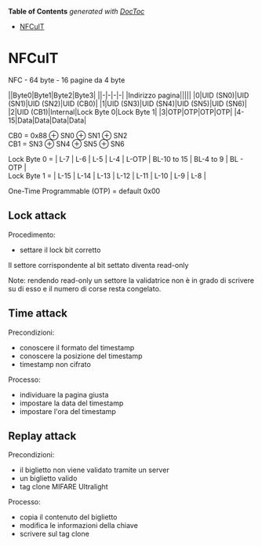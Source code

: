 <!-- START doctoc generated TOC please keep comment here to allow auto update -->
<!-- DON'T EDIT THIS SECTION, INSTEAD RE-RUN doctoc TO UPDATE -->
**Table of Contents**  *generated with [DocToc](https://github.com/thlorenz/doctoc)*

- [NFCulT](#nfcult)

<!-- END doctoc generated TOC please keep comment here to allow auto update -->

# NFCulT

NFC - 64 byte - 16 pagine da 4 byte

||Byte0|Byte1|Byte2|Byte3|
||-|-|-|-|
|Indirizzo pagina|||||
|0|UID (SN0)|UID (SN1)|UID (SN2)|UID (CB0)|
|1|UID (SN3)|UID (SN4)|UID (SN5)|UID (SN6)|
|2|UID (CB1)|Internal|Lock Byte 0|Lock Byte 1|
|3|OTP|OTP|OTP|OTP|
|4-15|Data|Data|Data|Data|

CB0 = 0x88 ⊕ SN0 ⊕ SN1 ⊕ SN2  
CB1 = SN3 ⊕ SN4 ⊕ SN5 ⊕ SN6

Lock Byte 0 = \| L-7 \| L-6 \| L-5 \| L-4 \| L-OTP \| BL-10 to 15 \| BL-4 to 9 \| BL - OTP \|  
Lock Byte 1 = \| L-15 \| L-14 \| L-13 \| L-12 \| L-11 \| L-10 \| L-9 \| L-8 \|

One-Time Programmable (OTP) = default 0x00

## Lock attack

Procedimento:

- settare il lock bit corretto

Il settore corrispondente al bit settato diventa read-only

Note: rendendo read-only un settore la validatrice non è in grado di scrivere su di esso e il numero di corse resta congelato.

## Time attack

Precondizioni:

- conoscere il formato del timestamp
- conoscere la posizione del timestamp
- timestamp non cifrato

Processo:

- individuare la pagina giusta
- impostare la data del timestamp
- impostare l'ora del timestamp

## Replay attack

Precondizioni:

- il biglietto non viene validato tramite un server
- un biglietto valido
- tag clone MIFARE Ultralight

Processo:

- copia il contenuto del biglietto
- modifica le informazioni della chiave
- scrivere sul tag clone

